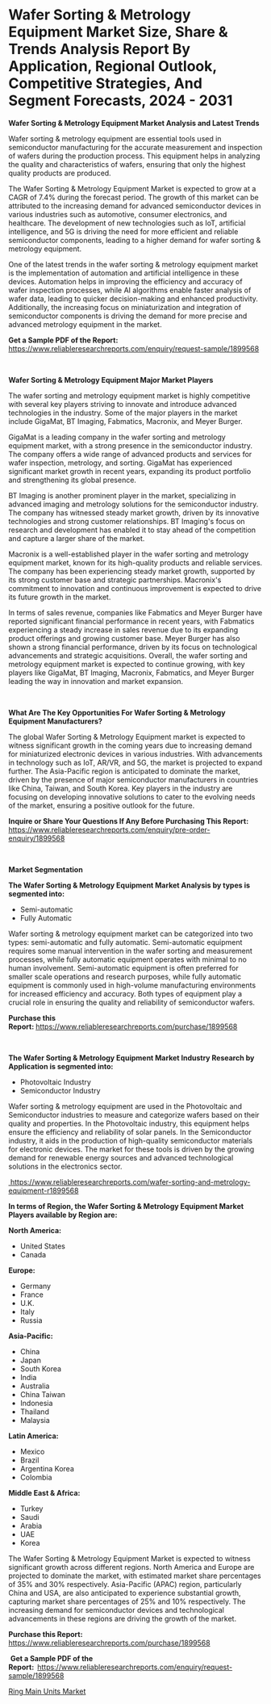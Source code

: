 <p><h1>Wafer Sorting & Metrology Equipment Market Size, Share & Trends Analysis Report By Application, Regional Outlook, Competitive Strategies, And Segment Forecasts, 2024 - 2031</h1></p><p><strong>Wafer Sorting & Metrology Equipment Market Analysis and Latest Trends</strong></p>
<p><p>Wafer sorting & metrology equipment are essential tools used in semiconductor manufacturing for the accurate measurement and inspection of wafers during the production process. This equipment helps in analyzing the quality and characteristics of wafers, ensuring that only the highest quality products are produced. </p><p>The Wafer Sorting & Metrology Equipment Market is expected to grow at a CAGR of 7.4% during the forecast period. The growth of this market can be attributed to the increasing demand for advanced semiconductor devices in various industries such as automotive, consumer electronics, and healthcare. The development of new technologies such as IoT, artificial intelligence, and 5G is driving the need for more efficient and reliable semiconductor components, leading to a higher demand for wafer sorting & metrology equipment.</p><p>One of the latest trends in the wafer sorting & metrology equipment market is the implementation of automation and artificial intelligence in these devices. Automation helps in improving the efficiency and accuracy of wafer inspection processes, while AI algorithms enable faster analysis of wafer data, leading to quicker decision-making and enhanced productivity. Additionally, the increasing focus on miniaturization and integration of semiconductor components is driving the demand for more precise and advanced metrology equipment in the market.</p></p>
<p><strong>Get a Sample PDF of the Report:&nbsp;</strong> <a href="https://www.reliableresearchreports.com/enquiry/request-sample/1899568">https://www.reliableresearchreports.com/enquiry/request-sample/1899568</a></p>
<p>&nbsp;</p>
<p><strong>Wafer Sorting & Metrology Equipment Major Market Players</strong></p>
<p><p>The wafer sorting and metrology equipment market is highly competitive with several key players striving to innovate and introduce advanced technologies in the industry. Some of the major players in the market include GigaMat, BT Imaging, Fabmatics, Macronix, and Meyer Burger.</p><p>GigaMat is a leading company in the wafer sorting and metrology equipment market, with a strong presence in the semiconductor industry. The company offers a wide range of advanced products and services for wafer inspection, metrology, and sorting. GigaMat has experienced significant market growth in recent years, expanding its product portfolio and strengthening its global presence.</p><p>BT Imaging is another prominent player in the market, specializing in advanced imaging and metrology solutions for the semiconductor industry. The company has witnessed steady market growth, driven by its innovative technologies and strong customer relationships. BT Imaging's focus on research and development has enabled it to stay ahead of the competition and capture a larger share of the market.</p><p>Macronix is a well-established player in the wafer sorting and metrology equipment market, known for its high-quality products and reliable services. The company has been experiencing steady market growth, supported by its strong customer base and strategic partnerships. Macronix's commitment to innovation and continuous improvement is expected to drive its future growth in the market.</p><p>In terms of sales revenue, companies like Fabmatics and Meyer Burger have reported significant financial performance in recent years, with Fabmatics experiencing a steady increase in sales revenue due to its expanding product offerings and growing customer base. Meyer Burger has also shown a strong financial performance, driven by its focus on technological advancements and strategic acquisitions. Overall, the wafer sorting and metrology equipment market is expected to continue growing, with key players like GigaMat, BT Imaging, Macronix, Fabmatics, and Meyer Burger leading the way in innovation and market expansion.</p></p>
<p>&nbsp;</p>
<p><strong>What Are The Key Opportunities For Wafer Sorting & Metrology Equipment Manufacturers?</strong></p>
<p><p>The global Wafer Sorting & Metrology Equipment market is expected to witness significant growth in the coming years due to increasing demand for miniaturized electronic devices in various industries. With advancements in technology such as IoT, AR/VR, and 5G, the market is projected to expand further. The Asia-Pacific region is anticipated to dominate the market, driven by the presence of major semiconductor manufacturers in countries like China, Taiwan, and South Korea. Key players in the industry are focusing on developing innovative solutions to cater to the evolving needs of the market, ensuring a positive outlook for the future.</p></p>
<p><strong>Inquire or Share Your Questions If Any Before Purchasing This Report:</strong> <a href="https://www.reliableresearchreports.com/enquiry/pre-order-enquiry/1899568">https://www.reliableresearchreports.com/enquiry/pre-order-enquiry/1899568</a></p>
<p>&nbsp;</p>
<p><strong>Market Segmentation</strong></p>
<p><strong>The Wafer Sorting & Metrology Equipment Market Analysis by types is segmented into:</strong></p>
<p><ul><li>Semi-automatic</li><li>Fully Automatic</li></ul></p>
<p><p>Wafer sorting & metrology equipment market can be categorized into two types: semi-automatic and fully automatic. Semi-automatic equipment requires some manual intervention in the wafer sorting and measurement processes, while fully automatic equipment operates with minimal to no human involvement. Semi-automatic equipment is often preferred for smaller scale operations and research purposes, while fully automatic equipment is commonly used in high-volume manufacturing environments for increased efficiency and accuracy. Both types of equipment play a crucial role in ensuring the quality and reliability of semiconductor wafers.</p></p>
<p><strong>Purchase this Report:&nbsp;</strong><a href="https://www.reliableresearchreports.com/purchase/1899568">https://www.reliableresearchreports.com/purchase/1899568</a></p>
<p>&nbsp;</p>
<p><strong>The Wafer Sorting & Metrology Equipment Market Industry Research by Application is segmented into:</strong></p>
<p><ul><li>Photovoltaic Industry</li><li>Semiconductor Industry</li></ul></p>
<p><p>Wafer sorting & metrology equipment are used in the Photovoltaic and Semiconductor industries to measure and categorize wafers based on their quality and properties. In the Photovoltaic industry, this equipment helps ensure the efficiency and reliability of solar panels. In the Semiconductor industry, it aids in the production of high-quality semiconductor materials for electronic devices. The market for these tools is driven by the growing demand for renewable energy sources and advanced technological solutions in the electronics sector.</p></p>
<p><a href="https://www.reliableresearchreports.com/wafer-sorting-and-metrology-equipment-r1899568">&nbsp;https://www.reliableresearchreports.com/wafer-sorting-and-metrology-equipment-r1899568</a></p>
<p><strong>In terms of Region, the Wafer Sorting & Metrology Equipment Market Players available by Region are:</strong></p>
<p>
    <p> <strong> North America: </strong>
        <ul>
            <li>United States</li>
            <li>Canada</li>
        </ul>
        </p> 
    <p> <strong> Europe: </strong>
        <ul>
            <li>Germany</li>
            <li>France</li>
            <li>U.K.</li>
            <li>Italy</li>
            <li>Russia</li>
        </ul>
        </p> 
    <p> <strong> Asia-Pacific: </strong>
        <ul>
            <li>China</li>
            <li>Japan</li>
            <li>South Korea</li>
            <li>India</li>
            <li>Australia</li>
            <li>China Taiwan</li>
            <li>Indonesia</li>
            <li>Thailand</li>
            <li>Malaysia</li>
        </ul>
        </p> 
    <p> <strong> Latin America: </strong>
        <ul>
            <li>Mexico</li>
            <li>Brazil</li>
            <li>Argentina Korea</li>
            <li>Colombia</li>
        </ul>
        </p> 
    <p> <strong> Middle East & Africa: </strong>
        <ul>
            <li>Turkey</li>
            <li>Saudi</li>
            <li>Arabia</li>
            <li>UAE</li>
            <li>Korea</li>
        </ul>
    </p>
    </p>
<p><p>The Wafer Sorting & Metrology Equipment Market is expected to witness significant growth across different regions. North America and Europe are projected to dominate the market, with estimated market share percentages of 35% and 30% respectively. Asia-Pacific (APAC) region, particularly China and USA, are also anticipated to experience substantial growth, capturing market share percentages of 25% and 10% respectively. The increasing demand for semiconductor devices and technological advancements in these regions are driving the growth of the market.</p></p>
<p><strong>Purchase this Report: </strong><a href="https://www.reliableresearchreports.com/purchase/1899568">https://www.reliableresearchreports.com/purchase/1899568</a></p>
<p>&nbsp;<strong>Get a Sample PDF of the Report:&nbsp;&nbsp;</strong><a href="https://www.reliableresearchreports.com/enquiry/request-sample/1899568">https://www.reliableresearchreports.com/enquiry/request-sample/1899568</a></p>
<p><strong></strong></p>
<p><p><a href="https://github.com/vregtldg37/Market-Research-Report-List-1/blob/main/ring-main-units-market.md">Ring Main Units Market</a></p></p>